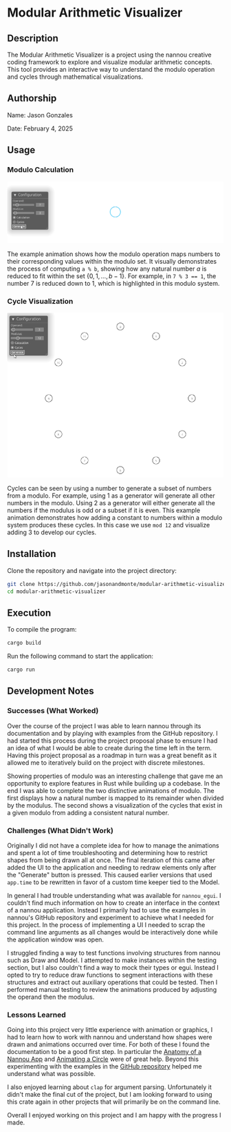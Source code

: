 # Modular Arithmetic Visualizer

## Description

The Modular Arithmetic Visualizer is a project using the nannou creative coding framework to explore and visualize modular arithmetic concepts. This tool provides an interactive way to understand the modulo operation and cycles through mathematical visualizations.

## Authorship

Name: Jason Gonzales

Date: February 4, 2025

## Usage

### Modulo Calculation
<img src="./images/reduction.gif" width="720">

The example animation shows how the modulo operation maps numbers to their corresponding values within the modulo set. It visually demonstrates the process of computing `a % b`, showing how any natural number $a$ is reduced to fit within the set $\{0, 1, ..., b-1\}$. For example, in `7 % 3 == 1`, the number $7$ is reduced down to $1$, which is highlighted in this modulo system.

### Cycle Visualization
<img src="./images/cycles.gif" width="720">

Cycles can be seen by using a number to generate a subset of numbers from a modulo. For example, using $1$ as a generator will generate all other numbers in the modulo. Using $2$ as a generator will either generate all the numbers if the modulus is odd or a subset if it is even. This example animation demonstrates how adding a constant to numbers within a modulo system produces these cycles. In this case we use `mod 12` and visualize adding $3$ to develop our cycles. 

## Installation

Clone the repository and navigate into the project directory:

```sh
git clone https://github.com/jasonandmonte/modular-arithmetic-visualizer.git
cd modular-arithmetic-visualizer
```

## Execution

To compile the program:
```sh
cargo build
```

Run the following command to start the application:

```sh
cargo run
```

## Development Notes

### Successes (What Worked)
Over the course of the project I was able to learn nannou through its documentation and by playing with examples from the GitHub repository. I had started this process during the project proposal phase to ensure I had an idea of what I would be able to create during the time left in the term. Having this project proposal as a roadmap in turn was a great benefit as it allowed me to iteratively build on the project with discrete milestones.

Showing properties of modulo was an interesting challenge that gave me an opportunity to explore features in Rust while building up a codebase. In the end I was able to complete the two distinctive animations of modulo. The first displays how a natural number is mapped to its remainder when divided by the modulus. The second shows a visualization of the cycles that exist in a given modulo from adding a consistent natural number.

### Challenges (What Didn't Work)
Originally I did not have a complete idea for how to manage the animations and spent a lot of time troubleshooting and determining how to restrict shapes from being drawn all at once. The final iteration of this came after added the UI to the application and needing to redraw elements only after the "Generate" button is pressed. This caused earlier versions that used `app.time` to be rewritten in favor of a custom time keeper tied to the Model.

In general I had trouble understanding what was available for `nannou_egui`. I couldn't find much information on how to create an interface in the context of a nannou application. Instead I primarily had to use the examples in nannou's GitHub repository and experiment to achieve what I needed for this project. In the process of implementing a UI I needed to scrap the command line arguments as all changes would be interactively done while the application window was open.

I struggled finding a way to test functions involving structures from nannou such as Draw and Model. I attempted to make instances within the testing section, but I also couldn't find a way to mock their types or egui. Instead I opted to try to reduce draw functions to segment interactions with these structures and extract out auxiliary operations that could be tested. Then I performed manual testing to review the animations produced by adjusting the operand then the modulus.

### Lessons Learned

Going into this project very little experience with animation or graphics, I had to learn how to work with nannou and understand how shapes were drawn and animations occurred over time. For both of these I found the documentation to be a good first step. In particular the [Anatomy of a Nannou App](https://guide.nannou.cc/tutorials/basics/anatomy-of-a-nannou-app) and [Animating a Circle](https://guide.nannou.cc/tutorials/draw/animating-a-circle) were of great help. Beyond this experimenting with the examples in the [GitHub repository](https://github.com/nannou-org/nannou/tree/master/examples) helped me understand what was possible.

I also enjoyed learning about `clap` for argument parsing. Unfortunately it didn't make the final cut of the project, but I am looking forward to using this crate again in other projects that will primarily be on the command line.

Overall I enjoyed working on this project and I am happy with the progress I made.
